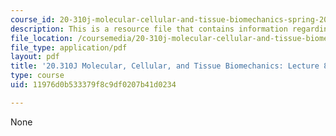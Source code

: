 ```yaml
---
course_id: 20-310j-molecular-cellular-and-tissue-biomechanics-spring-2015
description: This is a resource file that contains information regarding lecture 8.
file_location: /coursemedia/20-310j-molecular-cellular-and-tissue-biomechanics-spring-2015/11976d0b533379f8c9df0207b41d0234_MIT20_310JS15_Lecture8.pdf
file_type: application/pdf
layout: pdf
title: '20.310J Molecular, Cellular, and Tissue Biomechanics: Lecture 8'
type: course
uid: 11976d0b533379f8c9df0207b41d0234

---
```

None